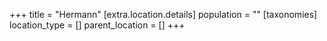 +++
title = "Hermann"
[extra.location.details]
population = ""
[taxonomies]
location_type = []
parent_location = []
+++

